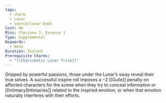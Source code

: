 ```yaml
---
tags:
  - charm
  - Lunar
  - source/lunar-book
Cost: 4m
Mins: Charisma 3, Essence 1
Type: Supplemental
Keywords:
  - None
Duration: Instant
Prerequisite Charms:
  - "[[Charismatic Lunar Trick]]"
---
```

Gripped by powerful passions, those under the Lunar’s sway reveal their true selves. A successful inspire roll imposes a −2 [[Guile]] penalty on affected characters for the scene when they try to conceal information or [[Intimacy|Intimacies]] related to the inspired emotion, or when that emotion naturally interferes with their efforts.